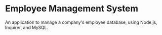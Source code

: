 # Employee Management System
An application to manage a company's employee database, using Node.js, Inquirer, and MySQL.
